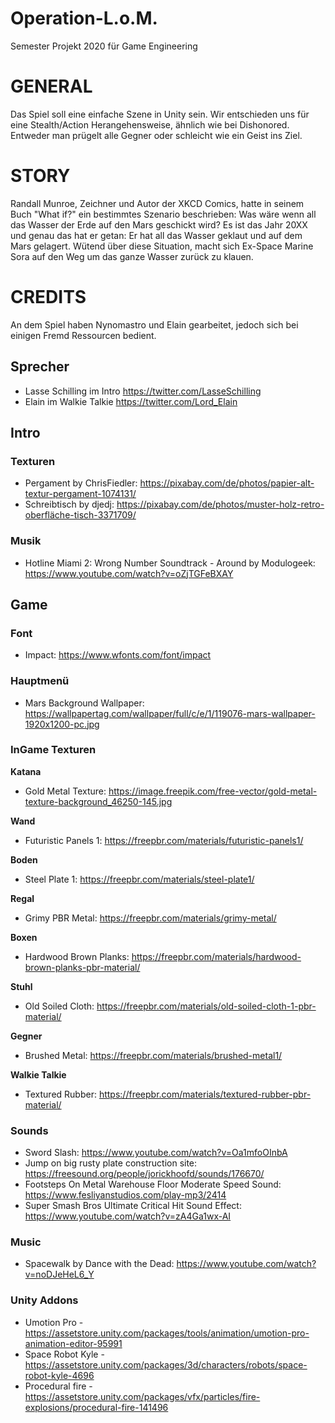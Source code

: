 # Operation-L.o.M.
Semester Projekt 2020 für Game Engineering

# **GENERAL**
Das Spiel soll eine einfache Szene in Unity sein. Wir entschieden uns für eine Stealth/Action Herangehensweise, ähnlich wie bei Dishonored. Entweder man prügelt alle Gegner oder schleicht wie ein Geist ins Ziel.

# **STORY**
Randall Munroe, Zeichner und Autor der XKCD Comics, hatte in seinem Buch "What if?" ein bestimmtes Szenario beschrieben: Was wäre wenn all das Wasser der Erde auf den Mars geschickt wird?
Es ist das Jahr 20XX und genau das hat er getan: Er hat all das Wasser geklaut und auf dem Mars gelagert. Wütend über diese Situation, macht sich Ex-Space Marine Sora auf den Weg um das ganze Wasser zurück zu klauen.


# **CREDITS**
An dem Spiel haben Nynomastro und Elain gearbeitet, jedoch sich bei einigen Fremd Ressourcen bedient.

  ## **Sprecher**
   - Lasse Schilling im Intro https://twitter.com/LasseSchilling
   - Elain im Walkie Talkie https://twitter.com/Lord_Elain

  
 ## **Intro**
  
  ### **Texturen**
  
   - Pergament by ChrisFiedler: https://pixabay.com/de/photos/papier-alt-textur-pergament-1074131/
   - Schreibtisch by djedj: https://pixabay.com/de/photos/muster-holz-retro-oberfläche-tisch-3371709/
  ### **Musik**
   
   - Hotline Miami 2: Wrong Number Soundtrack - Around by Modulogeek: https://www.youtube.com/watch?v=oZjTGFeBXAY 
      
  ## **Game**
  
   ### Font
   - Impact: https://www.wfonts.com/font/impact
      
   ### Hauptmenü
   - Mars Background Wallpaper: https://wallpapertag.com/wallpaper/full/c/e/1/119076-mars-wallpaper-1920x1200-pc.jpg
      
   ### InGame Texturen
   **Katana**
   - Gold Metal Texture: https://image.freepik.com/free-vector/gold-metal-texture-background_46250-145.jpg  
   
   **Wand**
   - Futuristic Panels 1: https://freepbr.com/materials/futuristic-panels1/ 
        
   **Boden**
   - Steel Plate 1: https://freepbr.com/materials/steel-plate1/ 
        
   **Regal**
   - Grimy PBR Metal: https://freepbr.com/materials/grimy-metal/
        
   **Boxen**
   - Hardwood Brown Planks: https://freepbr.com/materials/hardwood-brown-planks-pbr-material/
        
   **Stuhl**
   - Old Soiled Cloth: https://freepbr.com/materials/old-soiled-cloth-1-pbr-material/
        
   **Gegner**
   - Brushed Metal: https://freepbr.com/materials/brushed-metal1/  
        
   **Walkie Talkie**
   - Textured Rubber: https://freepbr.com/materials/textured-rubber-pbr-material/
        
   ### Sounds
   
   - Sword Slash: https://www.youtube.com/watch?v=Oa1mfoOInbA
   - Jump on big rusty plate construction site: https://freesound.org/people/jorickhoofd/sounds/176670/
   - Footsteps On Metal Warehouse Floor Moderate Speed Sound: https://www.fesliyanstudios.com/play-mp3/2414
   - Super Smash Bros Ultimate Critical Hit Sound Effect: https://www.youtube.com/watch?v=zA4Ga1wx-AI
        
   ### Music
   
   - Spacewalk by Dance with the Dead: https://www.youtube.com/watch?v=noDJeHeL6_Y
       
   ### Unity Addons
   - Umotion Pro - https://assetstore.unity.com/packages/tools/animation/umotion-pro-animation-editor-95991
   - Space Robot Kyle - https://assetstore.unity.com/packages/3d/characters/robots/space-robot-kyle-4696
   - Procedural fire - https://assetstore.unity.com/packages/vfx/particles/fire-explosions/procedural-fire-141496
      
     
